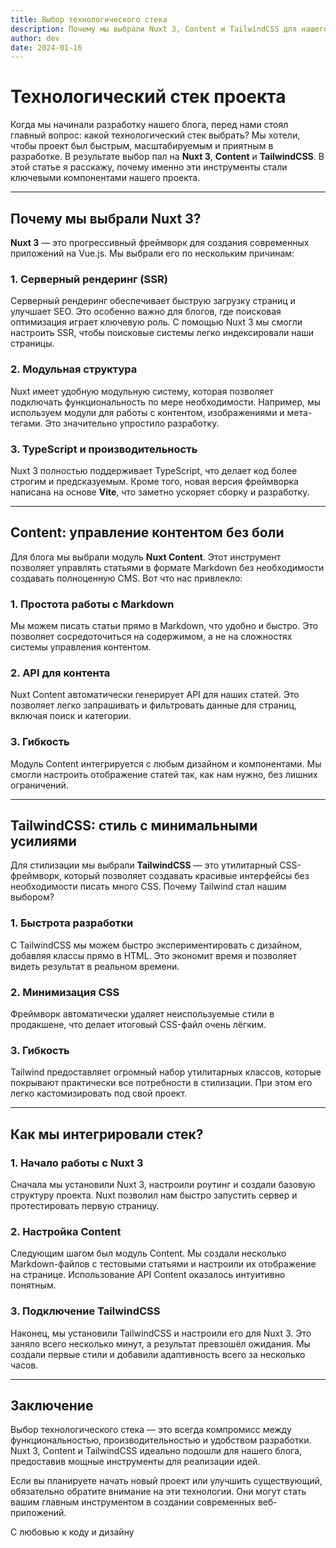 ```yaml
---
title: Выбор технологического стека
description: Почему мы выбрали Nuxt 3, Content и TailwindCSS для нашего проекта
author: dev
date: 2024-01-16
---
```


# Технологический стек проекта

Когда мы начинали разработку нашего блога, перед нами стоял главный вопрос: какой технологический стек выбрать? Мы хотели, чтобы проект был быстрым, масштабируемым и приятным в разработке. В результате выбор пал на **Nuxt 3**, **Content** и **TailwindCSS**. В этой статье я расскажу, почему именно эти инструменты стали ключевыми компонентами нашего проекта.

---

## Почему мы выбрали Nuxt 3?

**Nuxt 3** — это прогрессивный фреймворк для создания современных приложений на Vue.js. Мы выбрали его по нескольким причинам:

### 1. **Серверный рендеринг (SSR)**
Серверный рендеринг обеспечивает быструю загрузку страниц и улучшает SEO. Это особенно важно для блогов, где поисковая оптимизация играет ключевую роль. С помощью Nuxt 3 мы смогли настроить SSR, чтобы поисковые системы легко индексировали наши страницы.

### 2. **Модульная структура**
Nuxt имеет удобную модульную систему, которая позволяет подключать функциональность по мере необходимости. Например, мы используем модули для работы с контентом, изображениями и мета-тегами. Это значительно упростило разработку.

### 3. **TypeScript и производительность**
Nuxt 3 полностью поддерживает TypeScript, что делает код более строгим и предсказуемым. Кроме того, новая версия фреймворка написана на основе **Vite**, что заметно ускоряет сборку и разработку.

---

## Content: управление контентом без боли

Для блога мы выбрали модуль **Nuxt Content**. Этот инструмент позволяет управлять статьями в формате Markdown без необходимости создавать полноценную CMS. Вот что нас привлекло:

### 1. **Простота работы с Markdown**
Мы можем писать статьи прямо в Markdown, что удобно и быстро. Это позволяет сосредоточиться на содержимом, а не на сложностях системы управления контентом.

### 2. **API для контента**
Nuxt Content автоматически генерирует API для наших статей. Это позволяет легко запрашивать и фильтровать данные для страниц, включая поиск и категории.

### 3. **Гибкость**
Модуль Content интегрируется с любым дизайном и компонентами. Мы смогли настроить отображение статей так, как нам нужно, без лишних ограничений.

---

## TailwindCSS: стиль с минимальными усилиями

Для стилизации мы выбрали **TailwindCSS** — это утилитарный CSS-фреймворк, который позволяет создавать красивые интерфейсы без необходимости писать много CSS. Почему Tailwind стал нашим выбором?

### 1. **Быстрота разработки**
С TailwindCSS мы можем быстро экспериментировать с дизайном, добавляя классы прямо в HTML. Это экономит время и позволяет видеть результат в реальном времени.

### 2. **Минимизация CSS**
Фреймворк автоматически удаляет неиспользуемые стили в продакшене, что делает итоговый CSS-файл очень лёгким.

### 3. **Гибкость**
Tailwind предоставляет огромный набор утилитарных классов, которые покрывают практически все потребности в стилизации. При этом его легко кастомизировать под свой проект.

---

## Как мы интегрировали стек?

### 1. **Начало работы с Nuxt 3**
Сначала мы установили Nuxt 3, настроили роутинг и создали базовую структуру проекта. Nuxt позволил нам быстро запустить сервер и протестировать первую страницу.

### 2. **Настройка Content**
Следующим шагом был модуль Content. Мы создали несколько Markdown-файлов с тестовыми статьями и настроили их отображение на странице. Использование API Content оказалось интуитивно понятным.

### 3. **Подключение TailwindCSS**
Наконец, мы установили TailwindCSS и настроили его для Nuxt 3. Это заняло всего несколько минут, а результат превзошёл ожидания. Мы создали первые стили и добавили адаптивность всего за несколько часов.

---

## Заключение

Выбор технологического стека — это всегда компромисс между функциональностью, производительностью и удобством разработки. Nuxt 3, Content и TailwindCSS идеально подошли для нашего блога, предоставив мощные инструменты для реализации идей.

Если вы планируете начать новый проект или улучшить существующий, обязательно обратите внимание на эти технологии. Они могут стать вашим главным инструментом в создании современных веб-приложений.

С любовью к коду и дизайну